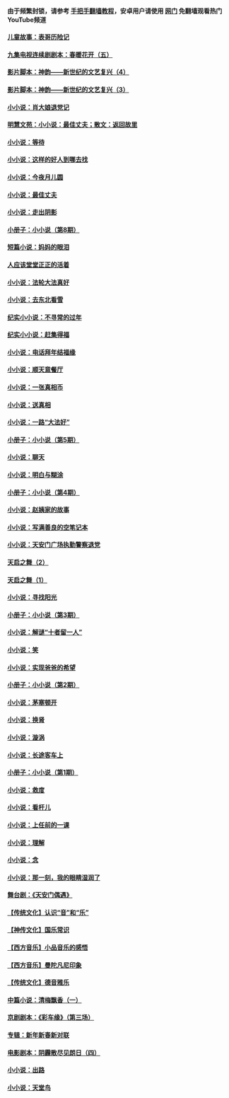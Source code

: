 #### 由于频繁封锁，请参考 [手把手翻墙教程](https://github.com/gfw-breaker/guides/wiki/)，安卓用户请使用 [网门](https://github.com/gfw-breaker/nogfw/blob/master/dl.md?t=05080301) 免翻墙观看热门YouTube频道 

#### [儿童故事：表哥历险记](../pages/328/383535.md?t=05080301) 

#### [九集电视连续剧剧本：春暖花开（五）](../pages/328/275919.md?t=05080301) 

#### [影片脚本：神韵——新世纪的文艺复兴（4）](../pages/328/266089.md?t=05080301) 

#### [影片脚本：神韵——新世纪的文艺复兴（3）](../pages/328/266087.md?t=05080301) 

#### [小小说：肖大娘退党记](../pages/328/239807.md?t=05080301) 

#### [明慧文苑：小小说：最佳丈夫；散文：返回故里](../pages/328/3439.md?t=05080301) 

#### [小小说：等待](../pages/328/223927.md?t=05080301) 

#### [小小说：这样的好人到哪去找](../pages/328/209396.md?t=05080301) 

#### [小小说：今夜月儿圆](../pages/328/193588.md?t=05080301) 

#### [小小说：最佳丈夫](../pages/328/190938.md?t=05080301) 

#### [小小说：走出阴影](../pages/328/190744.md?t=05080301) 

#### [小册子：小小说（第8期）](../pages/328/188202.md?t=05080301) 

#### [短篇小说：妈妈的眼泪](../pages/328/187712.md?t=05080301) 

#### [人应该堂堂正正的活着](../pages/328/182430.md?t=05080301) 

#### [小小说：法轮大法真好](../pages/328/174669.md?t=05080301) 

#### [小小说：去东北看雪](../pages/328/173882.md?t=05080301) 

#### [纪实小小说：不寻常的过年](../pages/328/173187.md?t=05080301) 

#### [纪实小小说：赶集得福](../pages/328/172652.md?t=05080301) 

#### [小小说：电话拜年结福缘](../pages/328/172533.md?t=05080301) 

#### [小小说：顺天意餐厅](../pages/328/170182.md?t=05080301) 

#### [小小说：一张真相币](../pages/328/169410.md?t=05080301) 

#### [小小说：送真相](../pages/328/166713.md?t=05080301) 

#### [小小说：一路“大法好”](../pages/328/162016.md?t=05080301) 

#### [小册子：小小说（第5期）](../pages/328/161131.md?t=05080301) 

#### [小小说：聊天](../pages/328/159640.md?t=05080301) 

#### [小小说：明白与糊涂](../pages/328/158101.md?t=05080301) 

#### [小册子：小小说（第4期）](../pages/328/158006.md?t=05080301) 

#### [小小说：赵姨家的故事](../pages/328/157843.md?t=05080301) 

#### [小小说：写满善良的空笔记本](../pages/328/157382.md?t=05080301) 

#### [小小说：天安门广场执勤警察退党](../pages/328/156982.md?t=05080301) 

#### [天启之舞（2）](../pages/328/153440.md?t=05080301) 

#### [天启之舞（1）](../pages/328/153439.md?t=05080301) 

#### [小小说：寻找阳光](../pages/328/153065.md?t=05080301) 

#### [小册子：小小说（第3期）](../pages/328/151715.md?t=05080301) 

#### [小小说：解谜“十者留一人”](../pages/328/148967.md?t=05080301) 

#### [小小说：笑](../pages/328/148905.md?t=05080301) 

#### [小小说：实现爸爸的希望](../pages/328/148096.md?t=05080301) 

#### [小册子：小小说（第2期）](../pages/328/147214.md?t=05080301) 

#### [小小说：茅塞顿开](../pages/328/147030.md?t=05080301) 

#### [小小说：换肾](../pages/328/146770.md?t=05080301) 

#### [小小说：漩涡](../pages/328/146683.md?t=05080301) 

#### [小小说：长途客车上](../pages/328/145076.md?t=05080301) 

#### [小册子：小小说（第1期）](../pages/328/143963.md?t=05080301) 

#### [小小说：救度](../pages/328/143927.md?t=05080301) 

#### [小小说：看杆儿](../pages/328/142137.md?t=05080301) 

#### [小小说：上任前的一课](../pages/328/140808.md?t=05080301) 

#### [小小说：理解](../pages/328/140476.md?t=05080301) 

#### [小小说：念](../pages/328/139513.md?t=05080301) 

#### [小小说：那一刻，我的眼睛湿润了](../pages/328/138476.md?t=05080301) 

#### [舞台剧：《天安门偶遇》](../pages/328/117155.md?t=05080301) 

#### [【传统文化】认识“音”和“乐”](../pages/328/108667.md?t=05080301) 

#### [【神传文化】国乐常识](../pages/328/104225.md?t=05080301) 

#### [【西方音乐】小品音乐的感悟](../pages/328/102924.md?t=05080301) 

#### [【西方音乐】曼陀凡尼印象](../pages/328/102922.md?t=05080301) 

#### [【传统文化】德音雅乐](../pages/328/102923.md?t=05080301) 

#### [中篇小说：清梅飘香（一）](../pages/328/101058.md?t=05080301) 

#### [京剧剧本：《彩车缘》（第三场）](../pages/328/96434.md?t=05080301) 

#### [专辑：新年新春新对联](../pages/328/94991.md?t=05080301) 

#### [电影剧本：阴霾散尽见朗日（四）](../pages/328/87081.md?t=05080301) 

#### [小小说：出路](../pages/328/84848.md?t=05080301) 

#### [小小说：天堂鸟](../pages/328/83084.md?t=05080301) 

